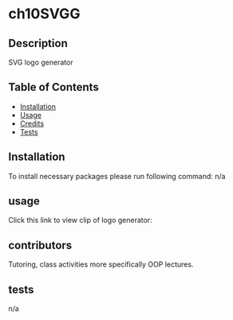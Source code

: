 # ch10SVGG

## Description
SVG logo generator

## Table of Contents
* [Installation](#installation)
* [Usage](#usage)
* [Credits](#contributors)
* [Tests](#tests)

## Installation
To install necessary packages please run following command:
n/a
## usage
Click this link to view clip of logo generator:

## contributors
Tutoring, class activities more specifically OOP lectures.
## tests
n/a